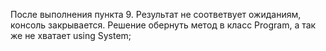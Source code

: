 После выполнения пункта 9. Результат не соответвует ожиданиям, консоль закрывается.
Решение обернуть метод в класс Program, а так же не хватает using System;